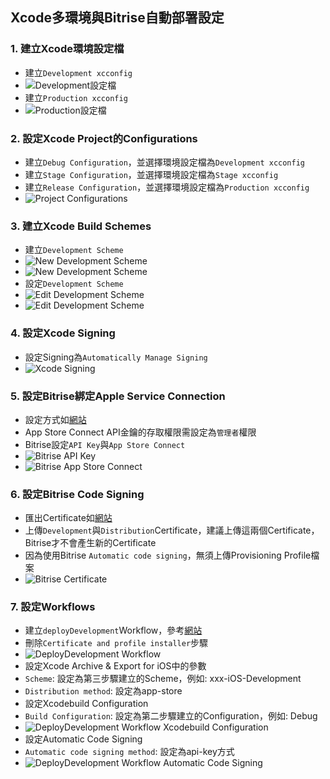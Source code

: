 ## Xcode多環境與Bitrise自動部署設定

### 1. 建立Xcode環境設定檔

* 建立`Development xcconfig`
* ![Development設定檔](./images/fig.1-1.png)
* 建立`Production xcconfig`
* ![Production設定檔](./images/fig.1-2.png)

### 2. 設定Xcode Project的Configurations

* 建立`Debug Configuration`，並選擇環境設定檔為`Development xcconfig`
* 建立`Stage Configuration`，並選擇環境設定檔為`Stage xcconfig`
* 建立`Release Configuration`，並選擇環境設定檔為`Production xcconfig`
* ![Project Configurations](./images/fig.2.png)

### 3. 建立Xcode Build Schemes

* 建立`Development Scheme`
* ![New Development Scheme](./images/fig.3-1.png)
* ![New Development Scheme](./images/fig.3-2.png)
* 設定`Development Scheme`
* ![Edit Development Scheme](./images/fig.3-3.png)
* ![Edit Development Scheme](./images/fig.3-4.png)

### 4. 設定Xcode Signing
* 設定Signing為`Automatically Manage Signing`
* ![Xcode Signing](./images/fig.4.png)

### 5. 設定Bitrise綁定Apple Service Connection

* 設定方式如[網站](https://github.com/morrischen/Gitlab-Bitrise-CICD/tree/main?tab=readme-ov-file#11-%E8%A8%AD%E5%AE%9Abitrise%E7%B6%81%E5%AE%9Aapple-service-connection)
* App Store Connect API金鑰的存取權限需設定為`管理者`權限
* Bitrise設定`API Key`與`App Store Connect`
* ![Bitrise API Key](./images/fig.5-1.png)
* ![Bitrise App Store Connect](./images/fig.5-2.png)

### 6. 設定Bitrise Code Signing

* 匯出Certificate如[網站](https://github.com/morrischen/Gitlab-Bitrise-CICD/tree/main?tab=readme-ov-file#14-%E8%A8%AD%E5%AE%9Acodesign)
* 上傳`Development`與`Distribution`Certificate，建議上傳這兩個Certificate，Bitrise才不會產生新的Certificate
* 因為使用Bitrise `Automatic code signing`，無須上傳Provisioning Profile檔案
* ![Bitrise Certificate](./images/fig.6.png)

### 7. 設定Workflows

* 建立`deployDevelopment`Workflow，參考[網站]([https://github.com/morrischen/Gitlab-Bitrise-CICD/tree/main?tab=readme-ov-file#14-%E8%A8%AD%E5%AE%9Acodesign](https://github.com/morrischen/Gitlab-Bitrise-CICD/tree/main?tab=readme-ov-file#13-%E8%A8%AD%E5%AE%9Aworkflows))
* 刪除`Certificate and profile installer`步驟
* ![DeployDevelopment Workflow](./images/fig.7-1.png)
* 設定Xcode Archive & Export for iOS中的參數
* `Scheme`: 設定為第三步驟建立的Scheme，例如: xxx-iOS-Development
* `Distribution method`: 設定為app-store
* 設定Xcodebuild Configuration
* `Build Configuration`: 設定為第二步驟建立的Configuration，例如: Debug
* ![DeployDevelopment Workflow Xcodebuild Configuration](./images/fig.7-2.png)
* 設定Automatic Code Signing
* `Automatic code signing method`: 設定為api-key方式
* ![DeployDevelopment Workflow Automatic Code Signing](./images/fig.7-3.png)
